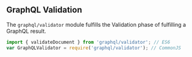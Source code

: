 GraphQL Validation
------------------

The `graphql/validator` module fulfills the Validation phase of fulfilling a
GraphQL result.

```js
import { validateDocument } from 'graphql/validator'; // ES6
var GraphQLValidator = require('graphql/validator'); // CommonJS
```
